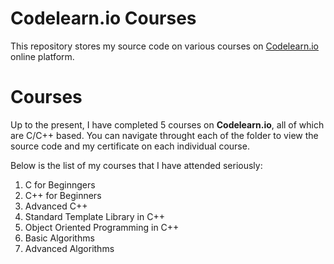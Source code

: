 # Codelearn.io Courses
This repository stores my source code on various courses on [Codelearn.io](https://codelearn.io) online platform.

# Courses
Up to the present, I have completed 5 courses on **Codelearn.io**, all of which are C/C++ based. You can navigate throught each of the folder to view the source code and my certificate on each individual course.

Below is the list of my courses that I have attended seriously:

1. C for Beginngers
2. C++ for Beginners
3. Advanced C++
4. Standard Template Library in C++
5. Object Oriented Programming in C++
6. Basic Algorithms
7. Advanced Algorithms